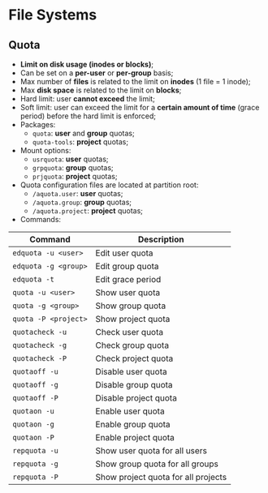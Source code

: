 # File Systems

## Quota

- **Limit on disk usage (inodes or blocks)**;
- Can be set on a **per-user** or **per-group** basis;
- Max number of **files** is related to the limit on **inodes** (1 file = 1
  inode);
- Max **disk space** is related to the limit on **blocks**;
- Hard limit: user **cannot exceed** the limit;
- Soft limit: user can exceed the limit for a **certain amount of time** (grace
  period) before the hard limit is enforced;
- Packages:
  - `quota`: **user** and **group** quotas;
  - `quota-tools`: **project** quotas;
- Mount options:
  - `usrquota`: **user** quotas;
  - `grpquota`: **group** quotas;
  - `prjquota`: **project** quotas;
- Quota configuration files are located at partition root:
  - `/aquota.user`: **user** quotas;
  - `/aquota.group`: **group** quotas;
  - `/aquota.project`: **project** quotas;
- Commands:

| Command              | Description                         |
|----------------------|-------------------------------------|
| `edquota -u <user>`  | Edit user quota                     | 
| `edquota -g <group>` | Edit group quota                    |
| `edquota -t`         | Edit grace period                   |
| `quota -u <user>`    | Show user quota                     |
| `quota -g <group>`   | Show group quota                    |
| `quota -P <project>` | Show project quota                  |
| `quotacheck -u`      | Check user quota                    |
| `quotacheck -g`      | Check group quota                   |
| `quotacheck -P`      | Check project quota                 |
| `quotaoff -u`        | Disable user quota                  |
| `quotaoff -g`        | Disable group quota                 |
| `quotaoff -P`        | Disable project quota               |
| `quotaon -u`         | Enable user quota                   |
| `quotaon -g`         | Enable group quota                  |
| `quotaon -P`         | Enable project quota                |
| `repquota -u`        | Show user quota for all users       |
| `repquota -g`        | Show group quota for all groups     |
| `repquota -P`        | Show project quota for all projects |
